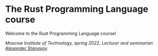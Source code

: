 # The Rust Programming Language course

Welcome to the Rust Programming Language course!

_Moscow Institute of Technology, spring 2022. Lecturer and seminarian [Alexander Stanovoy](https://github.com/alexstanovoy)._
